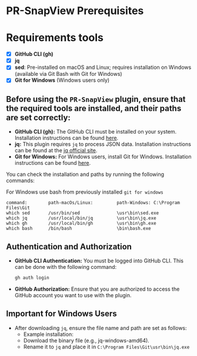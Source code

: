 # PR-SnapView Prerequisites

# Requirements tools
- [x] **GitHub CLI (gh)**
- [x] **jq**
- [x] **sed**: Pre-installed on macOS and Linux; requires installation on Windows (available via Git Bash with Git for Windows)
- [x] **Git for Windows** (Windows users only)

## Before using the `PR-SnapView` plugin, ensure that the required tools are installed, and their paths are set correctly:

- **GitHub CLI (gh):** The GitHub CLI must be installed on your system. Installation instructions can be found [here](https://cli.github.com/).
- **jq:** This plugin requires `jq` to process JSON data. Installation instructions can be found at the [jq official site](https://stedolan.github.io/jq/download/).
- **Git for Windows:** For Windows users, install Git for Windows. Installation instructions can be found [here](https://gitforwindows.org/).

You can check the installation and paths by running the following commands:

For Windows use bash from previously installed ```git for windows```
```
command:        path-macOs/Linux:         path-Windows: C:\Program Files\Git
which sed       /usr/bin/sed              \usr\bin\sed.exe
which jq        /usr/local/bin/jq         \usr\bin\jq.exe
which gh        /usr/local/bin/gh         \usr\bin\gh.exe
which bash      /bin/bash                 \bin\bash.exe
```

## Authentication and Authorization

- **GitHub CLI Authentication:** You must be logged into GitHub CLI. This can be done with the following command:
  ```sh
  gh auth login
  ```
- **GitHub Authorization:** Ensure that you are authorized to access the GitHub account you want to use with the plugin.

## Important for Windows Users
- After downloading `jq`, ensure the file name and path are set as follows: 
  - Example installation:
  - Download the binary file (e.g., jq-windows-amd64).
  - Rename it to `jq` and place it in `C:\Program Files\Git\usr\bin\jq.exe`